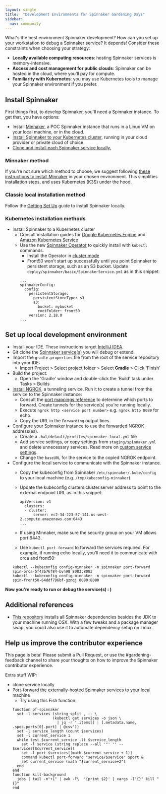 ```yaml
---
layout: single
title:  "Development Environments for Spinnaker Gardening Days"
sidebar:
  nav: community
---
```

What's the best environment Spinnaker development? How can you set up your workstation to debug a Spinnaker service?  It depends! Consider these constraints when choosing your strategy:

* __Locally available computing resources__: hosting Spinnaker services is memory-intensive.
* __Access and cost management for public clouds__: Spinnaker can be hosted in the cloud, where you'll pay for compute.
* __Familiarity with Kubernetes__: you may use Kubernetes tools to manage your Spinnaker environment if you prefer.

## Install Spinnaker
First things first, to develop Spinnaker, you'll need a Spinnaker instance. To get that, you have options:
* Install [Minnaker](https://github.com/armory/minnaker), a POC Spinnaker instance that runs in a Linux VM on your local machine, or in the cloud.
* [Install Spinnaker to your Kubernetes cluster](#kubernetes-installation-methods), running in your cloud provider or private cloud of choice.
* [Clone and install each Spinnaker service locally.](#classic-local-installation-method)

### Minnaker method
If you're not sure which method to choose, we suggest following [these instructions to install Minnaker](https://github.com/armory/minnaker) in your chosen environment. This simplifies installation steps, and uses Kubernetes (K3S) under the hood.

### Classic local installation method
Follow the [Getting Set Up](https://www.spinnaker.io/guides/developer/getting-set-up/) guide to install Spinnaker locally.

### Kubernetes installation methods
* Install Spinnaker to a Kubernetes cluster
  * Consult installation guides for [Google Kubernetes Engine](https://www.spinnaker.io/setup/quickstart/halyard-gke/) and [Amazon Kubernetes Service](https://aws.amazon.com/blogs/opensource/continuous-delivery-spinnaker-amazon-eks/)
  * Use the new [Spinnaker Operator](https://docs.armory.io/spinnaker/operator/#install-operator) to quickly install with `kubectl` commands.
    * Install the Operator in [cluster mode](https://docs.armory.io/spinnaker/operator/#installing-operator-in-cluster-mode)
    * Front50 won't start up successfully until you point Spinnaker to persistent storage, such as an S3 bucket. Update `deploy/spinnaker/basic/SpinnakerService.yml` as in this snippet:
    ```
    ...
    spinnakerConfig:
      config:
        persistentStorage:
          persistentStoreType: s3
          s3:
            bucket: mybucket
            rootFolder: front50
        version: 2.18.0
    ...
    ```

## Set up local development environment
* Install your IDE. These instructions target [IntelliJ IDEA](https://www.jetbrains.com/idea/download/#section=mac).
* Git clone the [Spinnaker service(s)](https://github.com/spinnaker) you will debug or extend.
* Import the `gradle.properties` file from the root of the service repository into your IDE:
  * Import Project > Select project folder > Select __Gradle__ > Click 'Finish'
* Build the project:
  * Open the 'Gradle' window and double-click the 'Build' task under Tasks > Builds
* [Install NGROK](https://ngrok.com/download), a tunneling service. Run it to create a tunnel from the service to the Spinnaker instance:
  * Consult the [port mappings reference](reference/architecture/#port-mappings) to determine which ports to forward. Create tunnels for the service(s) you're running locally.
  * Execute `ngrok http <service port number>` e.g. `ngrok http 8089` for echo.
  * Copy the URL in the `Forwarding` output lines.
* Configure your Spinnaker instance to use the forwarded NGROK address(es).
  * Create a `.hal/default/profiles/spinnaker-local.yml` file
  * Add service settings, or copy settings from `staging/spinnaker.yml` and delete unnecessary services. Read more on [custom service settings](https://www.spinnaker.io/reference/halyard/custom/#custom-service-settings).
  * Change the `baseURL` for the service to the copied NGROK endpoint.
* Configure the local service to communicate with the Spinnaker instance.
  * Copy the kubeconfig from Spinnaker `/etc/spinnaker/.kube/config` to your local machine (e.g. `/tmp/kubeconfig-minnaker`)
  * Update the kubeconfig clusters.cluster.server address to point to the external endpoint URL as in this snippet:

    ```
    apiVersion: v1
      clusters:
      - cluster:
          server: ec2-34-223-57-141.us-west-2.compute.amazonaws.com:6443
    ...
    ```
  * If using Minnaker, make sure the security group on your VM allows port 6443.
  * Use `kubectl port-forward` to forward the services required. For example, if running echo locally, you'll need it to communicate with orca and front50:
  ```
  kubectl --kubeconfig config-minnaker -n spinnaker port-forward spin-orca-5f47b76f84-bvh98 8083:8083
  kubectl --kubeconfig config-minnaker -n spinnaker port-forward spin-front50-64ddf796bf-gznqj 8080:8080
  ```

__Now you're ready to run or debug the service(s) : )__


## Additional references
* [This repository](https://github.com/robzienert/spinnaker-oss-setup) installs all Spinnaker dependencies besides the JDK to your machine running OSX. With a few tweaks and a package manager swap, you could also use it to automate dependency setup on Linux.

## Help us improve the contributor experience
This page is beta! Please submit a Pull Request, or use the #gardening-feedback channel to share your thoughts on how to improve the Spinnaker contributor experience.


Extra stuff WIP:

* clone service locally
* Port-forward the externally-hosted Spinnaker services to your local machine
  * Try using this Fish function:
  ```
  function pf-spinnaker
    set -l services (string split , -- \
                    (kubectl get services -o json \
                      | jq -r '.items[] | [.metadata.name, .spec.ports[0].port] | @csv'))
    set -l service_length (count $services)
    set -l current_service 1
    while test $current_service -lt $service_length
      set -l service (string replace --all '"' '' -- $services[$current_service])
      set -l port $services[(math $current_service + 1)]
      command kubectl port-forward "service/$service" $port &
      set current_service (math "$current_service+2")
    end
  end
  function kill-background
    jobs | tail -n"+1" | awk -F\  '{print $2}' | xargs -I"{}" kill "{}"
  end
  ```

